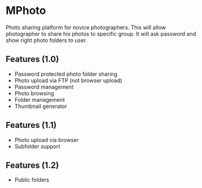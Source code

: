 MPhoto
======

Photo sharing platform for novice photographers. This will allow photographer to share his photos to specific group. It will ask password and show right photo folders to user.

Features (1.0) 
--------------

- Password protected photo folder sharing
- Photo upload via FTP (not browser upload)
- Password management
- Photo browsing
- Folder management
- Thumbnail generator

Features (1.1)
--------------

- Photo upload via browser
- Subfolder support

Features (1.2)
--------------

- Public folders